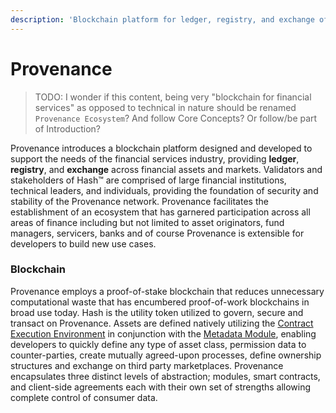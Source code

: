 ```yaml
---
description: 'Blockchain platform for ledger, registry, and exchange of financial assets.'
---
```


# Provenance

> TODO: I wonder if this content, being very "blockchain for financial services" as opposed to technical in nature should be renamed `Provenance Ecosystem`? And follow Core Concepts?  Or follow/be part of Introduction?

Provenance introduces a blockchain platform designed and developed to support the needs of the financial services industry, providing **ledger**, **registry**, and **exchange** across financial assets and markets. Validators and stakeholders of Hash™ are comprised of large financial institutions, technical leaders, and individuals, providing the foundation of security and stability of the Provenance network. Provenance facilitates the establishment of an ecosystem that has garnered participation across all areas of finance including but not limited to asset originators, fund managers, servicers, banks and of course Provenance is extensible for developers to build new use cases.  

### Blockchain

Provenance employs a proof-of-stake blockchain that reduces unnecessary computational waste that has encumbered proof-of-work blockchains in broad use today. Hash is the utility token utilized to govern, secure and transact on Provenance. Assets are defined natively utilizing the [Contract Execution Environment](../../p8e/overview.md) in conjunction with the [Metadata Module](../../modules/metadata-module.md), enabling developers to quickly define any type of asset class, permission data to counter-parties, create mutually agreed-upon processes, define ownership structures and exchange on third party marketplaces. Provenance encapsulates three distinct levels of abstraction; modules, smart contracts, and client-side agreements each with their own set of strengths allowing complete control of consumer data.

